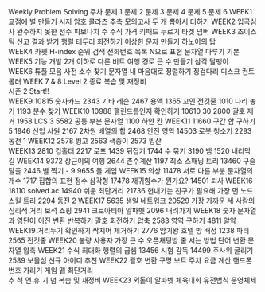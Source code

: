 Weekly Problem Solving
주차	문제 1	문제 2	문제 3	문제 4	문제 5	문제 6
WEEK1	교점에
별 만들기	시저 암호	콜라츠 추측	모의고사	두 개 뽑아서
더하기	
WEEK2	입국심사	완주하지 못한
선수	피보나치 수	주식 가격	키패드 누르기	타겟 넘버
WEEK3	조이스틱	신고 결과 받기	행렬 테두리
회전하기	이상한 문자 만들기	하노이의 탑	
WEEK4	카펫	H-index	순위 검색	전화번호 목록	N으로 표현	문자열 다루기
기본
WEEK5	기능 개발	2개 이하로
다른 비트	여행 경로	큰 수 만들기	삼각 달팽이	
WEEK6	튜플	모음 사전	소수 찾기	문자열 내 마음대로
정렬하기	징검다리	디스크 컨트롤러
WEEK
7 & 8	Level 2 종료	복습 및
재정비				
시즌 2	Start!!					
WEEK9	10815
숫자카드	2343
기타 레슨	2467
용액	1365
꼬인 전깃줄	1010
다리 놓기	1193
분수 찾기
WEEK10	10988
팰린드롬인지 확인하기	10610
30	2800
괄호 제거	1958
LCS 3	5582
공통 부분 문자열	1100
하얀 칸
WEEK11	11660
구간 합 구하기 5	1946
신입 사원	2167
2차원 배열의 합	2468
안전 영역	14503
로봇 청소기	2293
동전 1
WEEK12	2578
빙고	2563
색종이	2573
빙산			
WEEK13	2810
컵홀더	2217
로프	1439
뒤집기	1744
수 묶기	3190
뱀	1520
내리막 길
WEEK14	9372
상근이의 여행	2644
촌수계산	1197
최소 스패닝 트리	13460
구슬탈출	2446
별 찍기 - 9	9655
돌 게임
WEEK15	의상	11478
서로 다른 부분 문자열의 개수	1717
집합의 표현	정수 삼각형	17478
재귀함수가 뭔가요?	14501
퇴사
WEEK16	18110
solved.ac	14940
쉬운 최단거리	21736
헌내기는 친구가 필요해	가장 먼 노드	스킬 트리	2294
동전 2
WEEK17	5635
생일	네트워크	20529
가장 가까운 세 사람의 심리적 거리	보석 쇼핑	2941
크로아티아 알파벳	2096
내려가기
WEEK18	숫자 문자열과
영단어	이진 변환
반복하기	괄호 회전하기	압축	2583
영역 구하기	4811
알약
WEEK19	거리두기 확인하기	짝지어 제거하기	2776
암기왕	호텔 방 배정	1238
파티	2565
전깃줄
WEEK20	불량 사용자	가장 큰 수	오픈채팅방	줄 서는 방법	단어 변환	문자열 압축
WEEK21	수식 최대화	행렬의 곱셈	13456
시험 감독	14499
주사위 굴리기	2589
보물섬	신규 아이디
추천
WEEK22	괄호 변환	구명 보트	주차 요금 계산	핸드폰 번호 가리기	게임 맵 최단거리	
추	석	연	휴	기	념	복습 및
재정비
WEEK23	외톨이 알파벳	체육대회	유전법칙	운영체제	